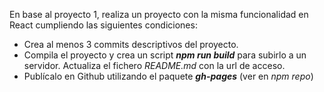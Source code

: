 En base al proyecto 1, realiza un proyecto con la misma funcionalidad en React cumpliendo las siguientes condiciones:
- Crea al menos 3 commits descriptivos del proyecto.
- Compila el proyecto y crea un script ***npm run build*** para subirlo a un servidor. Actualiza el fichero *README.md* con la url de acceso.
- Publícalo en Github utilizando el paquete ***gh-pages*** (ver en *npm repo*)
